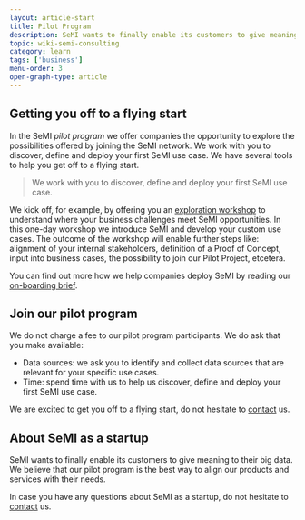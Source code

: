 ```yaml
---
layout: article-start
title: Pilot Program
description: SeMI wants to finally enable its customers to give meaning to their big data. We believe that our pilot program is the best way to align our products and services with their needs.
topic: wiki-semi-consulting
category: learn
tags: ['business']
menu-order: 3
open-graph-type: article
---
```


## Getting you off to a flying start

In the SeMI *pilot program* we offer companies the opportunity to explore the possibilities offered by joining the SeMI network. We work with you to discover, define and deploy your first SeMI use case. We have several tools to help you get off to a flying start. 

> We work with you to discover, define and deploy your first SeMI use case.

We kick off, for example, by offering you an [exploration workshop](/knowledge-base/wiki-weaviate/start/exploration-workshops/) to understand where your business challenges meet SeMI opportunities. In this one-day workshop we introduce SeMI and develop your custom use cases. The outcome of the workshop will enable further steps like: alignment of your internal stakeholders, definition of a Proof of Concept, input into business cases, the possibility to join our Pilot Project, etcetera. 

You can find out more how we help companies deploy SeMI by reading our [on-boarding brief](/knowledge-base/wiki-weaviate/start/onboarding-brief/).

## Join our pilot program

We do not charge a fee to our pilot program participants. We do ask that you make available:

- Data sources: we ask you to identify and collect data sources that are relevant for your specific use cases.
- Time: spend time with us to help us discover, define and deploy your first SeMI use case.

We are excited to get you off to a flying start, do not hesitate to [contact](/contact/) us. 

## About SeMI as a startup

SeMI wants to finally enable its customers to give meaning to their big data. We believe that our pilot program is the best way to align our products and services with their needs.

In case you have any questions about SeMI as a startup, do not hesitate to [contact](/contact/) us.